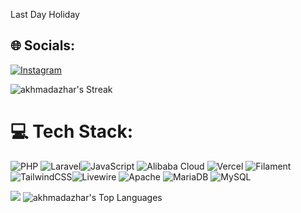 Last Day Holiday
## 🌐 Socials:
[![Instagram](https://img.shields.io/badge/Instagram-%23E4405F.svg?logo=Instagram&logoColor=white)](https://instagram.com/azhar.nizami) 

![akhmadazhar's Streak](https://github-readme-streak-stats.herokuapp.com/?user=akhmadazhar&theme=vue-dark&hide_border=true) 


# 💻 Tech Stack:
 ![PHP](https://img.shields.io/badge/php-%23777BB4.svg?style=flat&logo=php&logoColor=white) ![Laravel](https://img.shields.io/badge/laravel-%23FF2D20.svg?style=flat&logo=laravel&logoColor=white)![JavaScript](https://img.shields.io/badge/javascript-%23323330.svg?style=flat&logo=javascript&logoColor=%23F7DF1E) ![Alibaba Cloud](https://img.shields.io/badge/AlibabaCloud-%23FF6701.svg?style=flat&logo=alibabacloud&logoColor=white) ![Vercel](https://img.shields.io/badge/vercel-%23000000.svg?style=flat&logo=vercel&logoColor=white) ![Filament](https://img.shields.io/badge/Filament-FFAA00?style=flat&logoColor=%23000000) ![TailwindCSS](https://img.shields.io/badge/tailwindcss-%2338B2AC.svg?style=flat&logo=tailwind-css&logoColor=white)![Livewire](https://img.shields.io/badge/livewire-%234e56a6.svg?style=flat&logo=livewire&logoColor=white) ![Apache](https://img.shields.io/badge/apache-%23D42029.svg?style=flat&logo=apache&logoColor=white) ![MariaDB](https://img.shields.io/badge/MariaDB-003545?style=flat&logo=mariadb&logoColor=white) ![MySQL](https://img.shields.io/badge/mysql-4479A1.svg?style=flat&logo=mysql&logoColor=white)


![](https://quotes-github-readme.vercel.app/api?type=horizontal&theme=radical) ![akhmadazhar's Top Languages](https://github-readme-stats.vercel.app/api/top-langs/?username=akhmadazhar&theme=vue-dark&show_icons=true&hide_border=true&layout=compact)

<!-- Proudly created with GPRM ( https://gprm.itsvg.in ) -->
